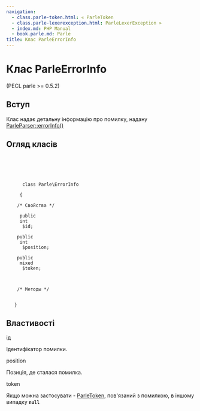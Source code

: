 ```yaml
---
navigation:
  - class.parle-token.html: « ParleToken
  - class.parle-lexerexception.html: ParleLexerException »
  - index.md: PHP Manual
  - book.parle.md: Parle
title: Клас ParleErrorInfo
---
```

# Клас ParleErrorInfo

(PECL parle >= 0.5.2)

## Вступ

Клас надає детальну інформацію про помилку, надану [ParleParser::errorInfo()](parle-parser.errorinfo.md)

## Огляд класів

```synopsis



    
     
      class Parle\ErrorInfo
     
     {

    /* Свойства */
    
     public
     int
      $id;

    public
     int
      $position;

    public
     mixed
      $token;



    /* Методы */
    
    
   }
```

## Властивості

ід

Ідентифікатор помилки.

position

Позиція, де сталася помилка.

token

Якщо можна застосувати - [ParleToken](class.parle-token.md), пов'язаний з помилкою, в іншому випадку **`null`**
